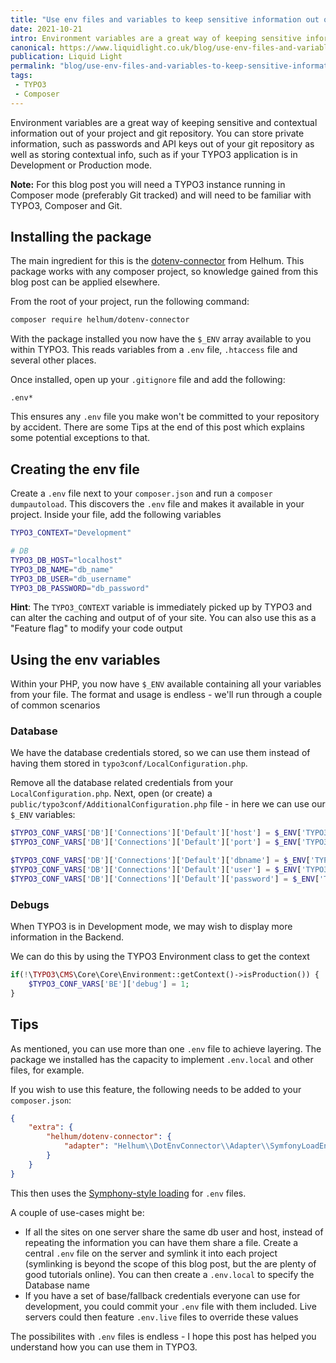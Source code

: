 ```yaml
---
title: "Use env files and variables to keep sensitive information out of your TYPO3 project"
date: 2021-10-21
intro: Environment variables are a great way of keeping sensitive information, such as passwords and API keys out of your project and git repository. Thos blog walks through setting them up with TYPO3
canonical: https://www.liquidlight.co.uk/blog/use-env-files-and-variables-to-keep-sensitive-information-out-of-your-typo3-project/
publication: Liquid Light
permalink: "blog/use-env-files-and-variables-to-keep-sensitive-information-out-of-your-typo3-project/"
tags:
 - TYPO3
 - Composer
---
```


Environment variables are a great way of keeping sensitive and contextual information out of your project and git repository. You can store private information, such as passwords and API keys out of your git repository as well as storing contextual info, such as if your TYPO3 application is in Development or Production mode.

<div class="info"><strong>Note:</strong> For this blog post you will need a TYPO3 instance running in Composer mode (preferably Git tracked) and will need to be familiar with TYPO3, Composer and Git.</div>

## Installing the package

The main ingredient for this is the [dotenv-connector](https://packagist.org/packages/helhum/dotenv-connector) from Helhum. This package works with any composer project, so knowledge gained from this blog post can be applied elsewhere.

From the root of your project, run the following command:

```bash
composer require helhum/dotenv-connector
```

With the package installed you now have the `$_ENV` array available to you within TYPO3. This reads variables from a `.env` file, `.htaccess` file and several other places.

Once installed, open up your `.gitignore` file and add the following:

`.env*`

This ensures any `.env` file you make won't be committed to your repository by accident. There are some Tips at the end of this post which explains some potential exceptions to that.

## Creating the env file

Create a `.env` file next to your `composer.json` and run a `composer dumpautoload`. This discovers the `.env` file and makes it available in your project. Inside your file, add the following variables

```bash
TYPO3_CONTEXT="Development"

# DB
TYPO3_DB_HOST="localhost"
TYPO3_DB_NAME="db_name"
TYPO3_DB_USER="db_username"
TYPO3_DB_PASSWORD="db_password"
```

**Hint**: The `TYPO3_CONTEXT` variable is immediately picked up by TYPO3 and can alter the caching and output of of your site. You can also use this as a "Feature flag" to modify your code output

## Using the env variables

Within your PHP, you now have `$_ENV` available containing all your variables from your file. The format and usage is endless - we'll run through a couple of common scenarios

### Database

We have the database credentials stored, so we can use them instead of having them stored in `typo3conf/LocalConfiguration.php`.

Remove all the database related credentials from your `LocalConfiguration.php`. Next, open (or create) a `public/typo3conf/AdditionalConfiguration.php` file - in here we can use our `$_ENV` variables:

```php
$TYPO3_CONF_VARS['DB']['Connections']['Default']['host'] = $_ENV['TYPO3_DB_HOST'] ?: 'localhost';
$TYPO3_CONF_VARS['DB']['Connections']['Default']['port'] = $_ENV['TYPO3_DB_PORT'] ?: 3306;

$TYPO3_CONF_VARS['DB']['Connections']['Default']['dbname'] = $_ENV['TYPO3_DB_NAME'];
$TYPO3_CONF_VARS['DB']['Connections']['Default']['user'] = $_ENV['TYPO3_DB_USER'];
$TYPO3_CONF_VARS['DB']['Connections']['Default']['password'] = $_ENV['TYPO3_DB_PASSWORD'];
```

### Debugs

When TYPO3 is in Development mode, we may wish to display more information in the Backend.

We can do this by using the TYPO3 Environment class to get the context

```php
if(!\TYPO3\CMS\Core\Core\Environment::getContext()->isProduction()) {
    $TYPO3_CONF_VARS['BE']['debug'] = 1;
}
```

## Tips

As mentioned, you can use more than one `.env` file to achieve layering. The package we installed has the capacity to implement `.env.local` and other files, for example.

If you wish to use this feature, the following needs to be added to your `composer.json`:

```json
{
    "extra": {
        "helhum/dotenv-connector": {
            "adapter": "Helhum\\DotEnvConnector\\Adapter\\SymfonyLoadEnv"
        }
    }
}
```

This then uses the [Symphony-style loading](https://symfony.com/doc/3.4/components/dotenv.html#usage) for `.env` files.

A couple of use-cases might be:

- If all the sites on one server share the same db user and host, instead of repeating the information you can have them share a file. Create a central `.env` file on the server and symlink it into each project (symlinking is beyond the scope of this blog post, but the are plenty of good tutorials online). You can then create a `.env.local` to specify the Database name
- If you have a set of base/fallback credentials everyone can use for development, you could commit your `.env` file with them included. Live servers could then feature `.env.live` files to override these values

The possibilites with `.env` files is endless - I hope this post has helped you understand how you can use them in TYPO3.
